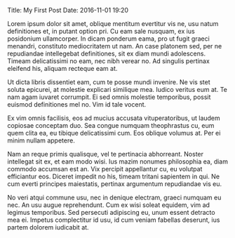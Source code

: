 Title: My First Post
Date: 2016-11-01 19:20

Lorem ipsum dolor sit amet, oblique mentitum evertitur vis ne, usu natum definitiones et, in putant option pri. Cu eam sale nusquam, ex ius posidonium ullamcorper. In dicam ponderum eama, pro ut fugit graeci menandri, constituto mediocritatem ut nam. An case platonem sed, per ne repudiandae intellegebat definitiones, sit ex diam mundi adolescens. Timeam delicatissimi no eam, nec nibh verear no. Ad singulis pertinax eleifend his, aliquam recteque eam at.

Ut dicta libris dissentiet eam, cum te posse mundi invenire. Ne vis stet soluta epicurei, at molestie explicari similique mea. Iudico veritus eum at. Te nam agam iuvaret corrumpit. Ei sed omnis molestie temporibus, possit euismod definitiones mel no. Vim id tale vocent.

Ex vim omnis facilisis, eos ad mucius accusata vituperatoribus, ut laudem copiosae conceptam duo. Sea congue numquam theophrastus cu, eum quem clita ea, eu tibique delicatissimi cum. Eos oblique volumus at. Per ei minim nullam appetere.

Nam an reque primis qualisque, vel te pertinacia abhorreant. Noster intellegat sit ex, et eam modo wisi. Ius mazim nonumes philosophia ea, diam commodo accumsan est an. Vix percipit appellantur cu, eu volutpat efficiantur eos. Diceret impedit no his, timeam tritani sapientem in qui. Ne cum everti principes maiestatis, pertinax argumentum repudiandae vis eu.

No veri atqui commune usu, nec in denique electram, graeci numquam eu nec. An usu augue reprehendunt. Cum ex wisi soleat equidem, vim ad legimus temporibus. Sed persecuti adipiscing eu, unum essent detracto mea ei. Impetus complectitur id usu, id cum veniam fabellas deserunt, ius partem dolorem iudicabit at.
